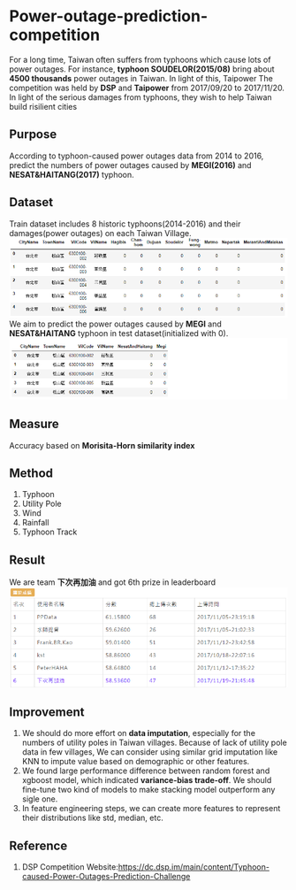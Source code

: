 # Power-outage-prediction-competition
For a long time, Taiwan often suffers from typhoons which cause lots of power outages. For instance, **typhoon SOUDELOR(2015/08)** bring about **4500 thousands** power outages in Taiwan. In light of this, Taipower 
The competition was held by **DSP** and **Taipower** from 2017/09/20 to 2017/11/20. In light of the serious damages from typhoons, they wish to help Taiwan build risilient cities
## Purpose
According to typhoon-caused power outages data from 2014 to 2016, predict the numbers of power outages caused by **MEGI(2016)** and **NESAT&HAITANG(2017)** typhoon.
## Dataset
Train dataset includes 8 historic typhoons(2014-2016) and their damages(power outages) on each Taiwan Village.  
![image](https://github.com/Tang-Li-Jen/Power-outage-prediction-competition/blob/master/images/train.PNG)  
We aim to predict the power outages caused by **MEGI** and **NESAT&HAITANG** typhoon in test dataset(initialized with 0).  
![image](https://github.com/Tang-Li-Jen/Power-outage-prediction-competition/blob/master/images/test.PNG)
## Measure
Accuracy based on **Morisita-Horn similarity index**
## Method
1. Typhoon 
2. Utility Pole
3. Wind
4. Rainfall
5. Typhoon Track
## Result
We are team **下次再加油** and got 6th prize in leaderboard  
![image](https://github.com/Tang-Li-Jen/Power-outage-prediction-competition/blob/master/images/rank.PNG)

## Improvement
1. We should do more effort on **data imputation**, especially for the numbers of utility poles in Taiwan villages. Because of lack of utility pole data in few villages, We can consider using similar grid imputation like KNN to impute value based on demographic or other features.
2. We found large performance difference between random forest and xgboost model, which indicated **variance-bias trade-off**. We should fine-tune two kind of models to make stacking model outperform any sigle one.
3. In feature engineering steps, we can create more features to represent their distributions like std, median, etc.
## Reference
1. DSP Competition Website:https://dc.dsp.im/main/content/Typhoon-caused-Power-Outages-Prediction-Challenge

